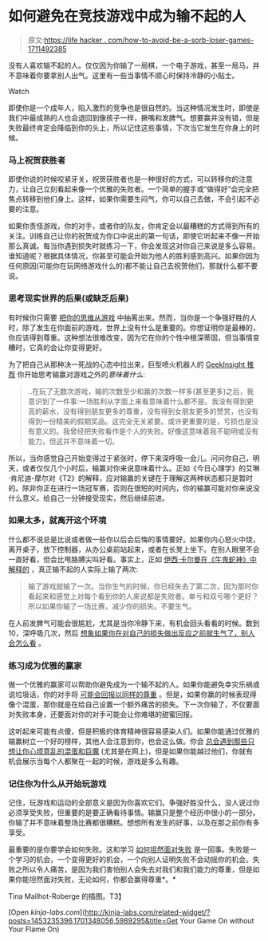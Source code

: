 # 如何避免在竞技游戏中成为输不起的人

> 原文:[https://life hacker . com/how-to-avoid-be-a-sorb-loser-games-1711492385](https://lifehacker.com/how-to-avoid-being-a-sore-loser-at-competitive-games-1711492385)

没有人喜欢输不起的人。仅仅因为你输了一局棋，一个电子游戏，甚至一局马，并不意味着你要拿别人出气。这里有一些当事情不顺心时保持冷静的小贴士。

Watch

即使你是一个成年人，陷入激烈的竞争也是很自然的。当这种情况发生时，即使是我们中最成熟的人也会退回到像孩子一样，撅嘴和发脾气。想要赢并没有错，但是失败最终肯定会降临到你的头上，所以记住这些事情，下次当它发生在你身上的时候。

### **马上祝贺获胜者**

即使你说的时候咬紧牙关，祝贺获胜者也是一种很好的方式，可以转移你的注意力，让自己立刻看起来像一个优雅的失败者。一个简单的握手或“做得好”会完全把焦点转移到他们身上。这样，如果你需要生闷气，你可以自己去做，不会引起不必要的注意。

如果你责怪游戏，你的对手，或者你的队友，你肯定会以最糟糕的方式得到所有的关注。训练自己让你的祝贺成为你口中说出的第一句话，即使它听起来不像一开始那么真诚。每当你遇到损失时就练习一下，你会发现这对你自己来说是多么容易。谁知道呢？根据具体情况，你甚至可能会开始为他人的胜利感到高兴。如果你因为任何原因(可能你在玩网络游戏什么的)都不能让自己去祝贺他们，那就什么都不要说。

### **思考现实世界的后果(或缺乏后果)**

有时候你只需要 [把你的思维从游戏](https://lifehacker.com/recalibrate-your-reality-5891564) 中抽离出来。然而，当你是一个争强好胜的人时，除了发生在你面前的游戏，世界上没有什么是重要的。你想证明你是最棒的，你应该得到尊重。这种想法很难改变，因为它在你的个性中根深蒂固，但当事情变糟时，它真的会让你变得更好。

为了把自己从那种决一死战的心态中拉出来，巨型喷火机器人的 [GeekInsight 推荐](http://gfbrobot.com/2013/04/10/variant-dont-be-a-sore-loser-heres-how/) 你开始思考输赢对游戏之外的*意味着什么*:

> ..在玩了无数次游戏，输的次数至少和赢的次数一样多(甚至更多)之后，我意识到了一件事:一场胜利从字面上来看意味着什么都不是。我没有得到更高的薪水，没有得到朋友更多的尊重，没有得到女朋友更多的赞赏，也没有得到一份精美的假期奖品。这完全无关紧要。或许更重要的是，亏损也是没有意义的。我曾经把失败看作是个人的失败。好像这意味着我不聪明或没有能力，但这并不意味着一切。

所以，当你感觉自己开始变得过于紧张时，停下来深呼吸一会儿。问问你自己，明天，或者仅仅几个小时后，输赢对你来说意味着什么。正如《今日心理学》的艾琳·肯尼迪-摩尔对《T2》的解释，应对输赢的关键在于理解这两种状态都只是暂时的。除非你正在进行一场冠军赛，否则在很短的时间内，你的输赢可能对你来说没什么意义。给自己一分钟接受现实，然后继续前进。

### **如果太多，就离开这个环境**

什么都不说总是比说或者做一些你以后会后悔的事情要好。如果你内心怒火中烧，离开桌子，放下控制器，从办公桌前站起来，或者在长凳上坐下。在别人眼里不会一直好看，但会比甩胳膊尖叫好看。事实上，正如 [伊西·卡尔曼在《牛鬼蛇神》中解释的](http://bullies2buddies.com/how-to-be-a-good-sport-or-dont-be-a-sore-loser/) ，真正输不起的人实际上输了两次:

> 输了游戏就输了一次。当你生气的时候，你已经失去了第二次，因为那时你看起来和感觉上对每个看到你的人来说都是失败者。单亏和双亏哪个更好？所以如果你输了一场比赛，减少你的损失。不要生气。

在人前发脾气可能会很尴尬，尤其是当你冷静下来，有机会回头看看的时候。数到 10，深呼吸几次，然后 [想象如果你在对自己的损失做出反应之前就生气了，别人会怎么看](https://lifehacker.com/how-to-control-your-temper-before-you-lose-it-1698897376) 。

### **练习成为优雅的赢家**

做一个优雅的赢家可以帮助你避免成为一个输不起的人。如果你能避免幸灾乐祸或说垃圾话，你的对手将 [可能会回报以同样的尊重](http://lifehacker.com/how-being-humble-kind-and-calm-will-make-your-life-ea-1561763720) 。但是，如果你赢的时候表现得像个混蛋，那你就是在给自己设置一个额外痛苦的损失。下一次你输了，不仅要面对失败本身，还要面对你的对手可能会让你难堪的甜蜜回报。

这听起来可能有点傻，但是积极的体育精神很容易感染人们。如果你能通过优雅的输赢树立一个好的榜样，其他人会注意到你，也会这么做。你会 [总会遇到那些只想让你心烦意乱的混蛋和巨魔](https://lifehacker.com/how-to-stop-caring-about-trolls-and-get-on-with-your-li-5854053) (尤其是在网上)，但是如果你能越过他们，你就有机会展示当每个人都聚在一起的时候，游戏是多么有趣。

### **记住你为什么从**开始玩游戏

记住，玩游戏和运动的全部意义是因为你喜欢它们。争强好胜没什么，没人说过你必须享受失败，但重要的是要正确看待事情。输赢只是整个经历中很小的一部分。你输了并不意味着整场比赛都很糟糕。想想所有发生的好事，以及在那之前你有多享受。

最重要的是你要学会如何失败。这和学习 [如何坦然面对失败](https://lifehacker.com/how-to-move-past-failure-1597951611) 是一回事。失败是一个学习的机会，一个变得更好的机会，一个向别人证明失败不会动摇你的机会。失败之所以令人痛苦，是因为我们害怕别人会失去对我们和我们能力的尊重，但是如果你能坦然面对失败，无论如何，你都会赢得尊重*。*

Tina Mailhot-Roberge 的插图。T3】

[Open *kinja-labs.com*](http://kinja-labs.com/related-widget/?posts=1453235396,1701348056,5989295&title=Get Your Game On without Your Flame On)